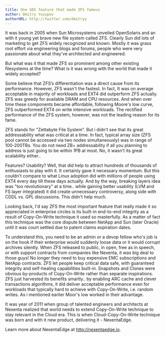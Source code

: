 ```yaml
---
title: One SDS feature that made ZFS famous
author: Dmitry Yusupov
authorURL: http://twitter.com/dmitryy
---
```

It was back in 2005 when Sun Microsystems unveiled OpenSolaris and an with it young yet brave new file system called ZFS. Clearly Sun did lots of marketing to get ZFS widely recognized and known. Mostly it was grass root effort via engineering blogs and forums, people who were very passionate about what they've architected and engineered.

But what was it that made ZFS so prominent among other existing filesystems at the time? What is it was wrong with the world that made it widely accepted?

Some believe that ZFS’s differentiation was a direct cause from its performance. However, ZFS wasn't the fastest. In fact, It was on average acceptable in majority of workloads and EXT4 did outperform ZFS actually. ZFS was greedy for available DRAM and CPU resources. And when over time these components became affordable, following Moore's low curve, ZFS outperformed EXT4 on write intensive workloads. The rectified performance of the ZFS system, however, was not the leading reason for its fame.

ZFS stands for "Zettabyte File System". But i didn't see that its great addressability what was critical at a time. In fact, typical array size (ZFS pool cannot be accessed via two nodes simultaneously) was in range of 100-200TBs. You do not need ZB+ addressability if all you planning to address is just going to be within 1PB at most. No, it wasn't its great scalability either..

Features? Usability? Well, that did help to attract hundreds of thousands of enthusiasts to play with it. It certainly gave it necessary momentum. But this couldn't compare to what Linux adoption did with millions of people using EXT4 every day till these days actually. And by the way, breaking layers idea was "too revolutionary" at a time.. while gaining better usability (LVM and FS layer integrated) it did create unnecessary controversy, along side with CDDL vs. GPL discussions. This didn't help much.

Looking back, I'd say ZFS the most important feature that really made it so appreciated in enterprise circles is its built-in end-to-end integrity as a result of Copy-On-Write technique it used so masterfully. As a matter of fact this technique was the core dispute between NetApp and Sun (later Oracle) until it was court settled due to patent claims expiration dates.

To understand this, you need to be an admin or a devop fellow who's job is on the hook if their enterprise would suddenly loose data or it would corrupt archives silently. When ZFS released to public, in open, free as in speech, or with support contracts from companies like Nexenta, it was big deal to those guys! No longer they need to buy expensive EMC subscriptions and NetApp contracts. ZFS let people keep critical data safe, with guaranteed integrity and self-healing capabilities built-in. Snapshots and Clones were obvious by-products of Copy-On-Write rather than separate inspirations. ZFS just harvested its benefits smartly.. by enabling ARC cache and clever transactions algorithms, it did deliver acceptable performance even for workloads that typically hard to achieve with Copy-On-Write, i.e. random writes. As i mentioned earlier Moor's low worked in their advantage.

It was year of 2011 when group of talented engineers and architects at Nexenta realized that world needs to extend Copy-On-Write technique to stay relevant in the Cloud era. This is when Cloud-Copy-On-Write technique was born and with it new product, delivering it - NexentaEdge.

Learn more about NexentaEdge at http://nexentaedge.io.
